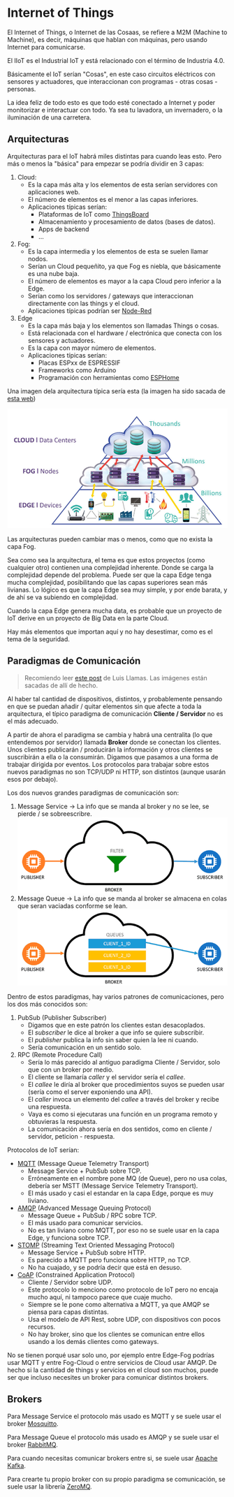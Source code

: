 # Internet of Things

El Internet of Things, o Internet de las Cosaas, se refiere a M2M (Machine to Machine), es decir, máquinas que hablan con máquinas, pero usando Internet para comunicarse.

El IIoT es el Industrial IoT y está relacionado con el término de Industria 4.0.

Básicamente el IoT serían "Cosas", en este caso circuitos eléctricos con sensores y actuadores, que interaccionan con programas - otras cosas - personas.

La idea feliz de todo esto es que todo esté conectado a Internet y poder monitorizar e interactuar con todo. Ya sea tu lavadora, un invernadero, o la iluminación de una carretera.

## Arquitecturas

Arquitecturas para el IoT habrá miles distintas para cuando leas esto. Pero más o menos la "básica" para empezar se podría dividir en 3 capas:

1. Cloud:
    - Es la capa más alta y los elementos de esta serían servidores con aplicaciones web.
    - El número de elementos es el menor a las capas inferiores.
    - Aplicaciones típicas serían:
        - Plataformas de IoT como [ThingsBoard](https://thingsboard.io/)
        - Almacenamiento y procesamiento de datos (bases de datos).
        - Apps de backend
        - ...
2. Fog:
    - Es la capa intermedia y los elementos de esta se suelen llamar nodos.
    - Serían un Cloud pequeñito, ya que Fog es niebla, que básicamente es una nube baja.
    - El número de elementos es mayor a la capa Cloud pero inferior a la Edge.
    - Serían como los servidores / gateways que interaccionan directamente con las things y el cloud.
    - Aplicaciones típicas podrían ser [Node-Red](https://nodered.org/)
3. Edge
    - Es la capa más baja y los elementos son llamadas Things o cosas.
    - Está relacionada con el hardware / electrónica que conecta con los sensores y actuadores.
    - Es la capa con mayor número de elementos.
    - Aplicaciones típicas serían:
        - Placas ESPxx de ESPRESSIF
        - Frameworks como Arduino
        - Programación con herramientas como [ESPHome](https://esphome.io/)

Una imagen dela arquitectura típica sería esta (la imagen ha sido sacada de [esta web](https://leanbi.ch/en/blog/iot-and-predictive-analytics-fog-and-edge-computing-for-industries-versus-cloud-19-1-2018/))

![IoT Arquitectura en 3 capas: Edge-Fog-Cloud](iot_achitecture.png)

Las arquitecturas pueden cambiar mas o menos, como que no exista la capa Fog.

Sea como sea la arquitectura, el tema es que estos proyectos (como cualquier otro) contienen una complejidad inherente. Donde se carga la complejidad depende del problema. Puede ser que la capa Edge tenga mucha complejidad, posibilitando que las capas superiores sean más livianas. Lo lógico es que la capa Edge sea muy simple, y por ende barata, y de ahí se va subiendo en complejidad.

Cuando la capa Edge genera mucha data, es probable que un proyecto de IoT derive en un proyecto de Big Data en la parte Cloud.

Hay más elementos que importan aquí y no hay desestimar, como es el tema de la seguridad.

## Paradigmas de Comunicación

> Recomiendo leer [este post](https://www.luisllamas.es/protocolos-de-comunicacion-para-iot/) de Luis Llamas. Las imágenes están sacadas de allí de hecho.

Al haber tal cantidad de dispositivos, distintos, y probablemente pensando en que se puedan añadir / quitar elementos sin que afecte a toda la arquitectura, el típico paradigma de comunicación **Cliente / Servidor** no es el más adecuado.

A partir de ahora el paradigma se cambia y habrá una centralita (lo que entendemos por servidor) llamada **Broker** donde se conectan los clientes. Unos clientes publicarán / producirán la información y otros clientes se suscribirán a ella o la consumirán. Digamos que pasamos a una forma de trabajar dirigida por eventos. Los protocolos para trabajar sobre estos nuevos paradigmas no son TCP/UDP ni HTTP, son distintos (aunque usarán esos por debajo).

Los dos nuevos grandes paradigmas de comunicación son:

1. Message Service -> La info que se manda al broker y no se lee, se pierde / se sobreescribre.
    ![Esquema de Message Service](message_service.png)
2. Message Queue -> La info que se manda al broker se almacena en colas que seran vaciadas conforme se lean.
    ![Esquema de Message Queue](message_queue.png)

Dentro de estos paradigmas, hay varios patrones de comunicaciones, pero los dos más conocidos son:

1. PubSub (Publisher Subscriber)
    - Digamos que en este patrón los clientes estan desacoplados.
    - El *subscriber* le dice al broker a que info se quiere subscribir.
    - El *publisher* publica la info sin saber quien la lee ni cuando.
    - Sería comunicación en un sentido solo.
2. RPC (Remote Procedure Call)
    - Sería lo más parecido al antiguo paradigma Cliente / Servidor, solo que con un broker por medio.
    - El cliente se llamaría *caller* y el servidor sería el *callee*.
    - El *callee* le diría al broker que procedimientos suyos se pueden usar (sería como el server exponiendo una API).
    - El *caller* invoca un elemento del *callee* a través del broker y recibe una respuesta.
    - Vaya es como si ejecutaras una función en un programa remoto y obtuvieras la respuesta.
    - La comunicación ahora sería en dos sentidos, como en cliente / servidor, peticion - respuesta.

Protocolos de IoT serían:

- [MQTT](https://mqtt.org/) (Message Queue Telemetry Transport)
    - Message Service + PubSub sobre TCP.
    - Erróneamente en el nombre pone MQ (de Queue), pero no usa colas, debería ser MSTT (Message Service Telemetry Transport).
    - El más usado y casi el estandar en la capa Edge, porque es muy liviano.
- [AMQP](https://www.amqp.org/) (Advanced Message Queuing Protocol)
    - Message Queue + PubSub / RPC sobre TCP.
    - El más usado para comunicar servicios.
    - No es tan liviano como MQTT, por eso no se suele usar en la capa Edge, y funciona sobre TCP.
- [STOMP](http://stomp.github.io/) (Streaming Text Oriented Messaging Protocol)
    - Message Service + PubSub sobre HTTP.
    - Es parecido a MQTT pero funciona sobre HTTP, no TCP.
    - No ha cuajado, y se podría decir que está en desuso.
- [CoAP](https://coap.technology/) (Constrained Application Protocol)
    - Cliente / Servidor sobre UDP.
    - Este protocolo lo menciono como protocolo de IoT pero no encaja mucho aquí, ni tampoco parece que cuaje mucho.
    - Siempre se le pone como alternativa a MQTT, ya que AMQP se piensa para capas distintas.
    - Usa el modelo de API Rest, sobre UDP, con dispositivos con pocos recursos.
    - No hay broker, sino que los clientes se comunican entre ellos usando a los demás clientes como gateways.

No se tienen porqué usar solo uno, por ejemplo entre Edge-Fog podrías usar MQTT y entre Fog-Cloud o entre servicios de Cloud usar AMQP. De hecho si la cantidad de things y servicios en el cloud son muchos, puede ser que incluso necesites un broker para comunicar distintos brokers.

## Brokers

Para Message Service el protocolo más usado es MQTT y se suele usar el broker [Mosquitto](https://mosquitto.org/).

Para Message Queue el protocolo más usado es AMQP y se suele usar el broker [RabbitMQ](https://www.rabbitmq.com/).

Para cuando necesitas comunicar brokers entre si, se suele usar [Apache Kafka](https://kafka.apache.org/).

Para crearte tu propio broker con su propio paradigma se comunicación, se suele usar la librería [ZeroMQ](https://zeromq.org/).
